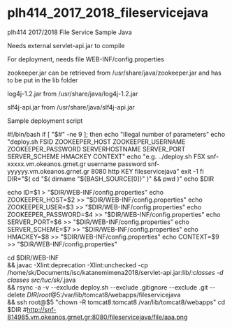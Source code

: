 # plh414_2017_2018_fileservicejava
plh414 2017/2018 File Service Sample Java

Needs external servlet-api.jar to compile

For deployment, needs file WEB-INF/config.properties

zookeeper.jar can be retrieved from /usr/share/java/zookeeper.jar and has to be put in the lib folder

log4j-1.2.jar from /usr/share/java/log4j-1.2.jar

slf4j-api.jar from /usr/share/java/slf4j-api.jar


Sample deployment script

#!/bin/bash
if [ "$#" -ne 9 ]; then
    echo "Illegal number of parameters"
    echo "deploy.sh FSID ZOOKEEPER_HOST ZOOKEEPER_USERNAME ZOOKEEPER_PASSWORD SERVERHOSTNAME SERVER_PORT SERVER_SCHEME HMACKEY CONTEXT"
    echo "e.g. ../deploy.sh  FSX snf-xxxxx.vm.okeanos.grnet.gr username password snf-yyyyyy.vm.okeanos.grnet.gr 8080 http KEY fileservicejava"
    exit -1
fi
DIR="$( cd "$( dirname "${BASH_SOURCE[0]}" )" && pwd )"
echo $DIR

echo ID=$1 > "$DIR/WEB-INF/config.properties"
echo ZOOKEEPER_HOST=$2 >> "$DIR/WEB-INF/config.properties"
echo ZOOKEEPER_USER=$3 >> "$DIR/WEB-INF/config.properties"
echo ZOOKEEPER_PASSWORD=$4 >> "$DIR/WEB-INF/config.properties"
echo SERVER_PORT=$6 >> "$DIR/WEB-INF/config.properties"
echo SERVER_SCHEME=$7 >> "$DIR/WEB-INF/config.properties"
echo HMACKEY=$8 >> "$DIR/WEB-INF/config.properties"
echo CONTEXT=$9 >> "$DIR/WEB-INF/config.properties"

cd $DIR/WEB-INF \
&& javac -Xlint:deprecation -Xlint:unchecked -cp /home/sk/Documents/isc/katanemimena2018/servlet-api.jar:lib/*:classes -d classes src/tuc/sk/*.java \
&& rsync -a -v --exclude deploy.sh --exclude .gitignore --exclude .git --delete $DIR/ root@$5:/var/lib/tomcat8/webapps/fileservicejava \
&& ssh root@$5 "chown -R tomcat8:tomcat8 /var/lib/tomcat8/webapps"
cd $DIR
#http://snf-814985.vm.okeanos.grnet.gr:8080/fileservicejava/file/aaa.png
